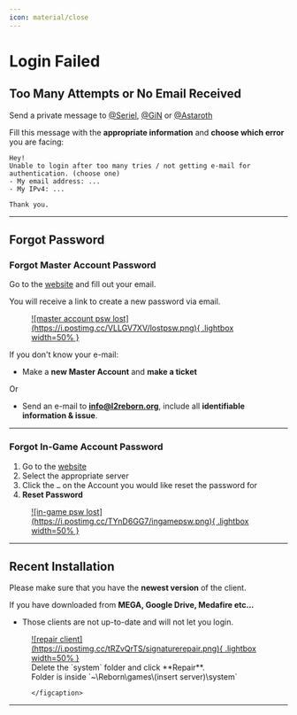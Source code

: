 ```yaml
---
icon: material/close
---
```



# Login Failed

## Too Many Attempts or No Email Received

Send a private message to [@Seriel](https://discord.com/users/1139948642166394920), [@GiN](https://discord.com/users/917729115770073119) or [@Astaroth](https://discord.com/users/1067169953683349577) 

Fill this message with the **appropriate information** and **choose which error** you are facing:
```
Hey! 
Unable to login after too many tries / not getting e-mail for authentication. (choose one)
- My email address: ...
- My IPv4: ...

Thank you.
```

<hr>

## Forgot Password

### Forgot Master Account Password

Go to the [website](https://l2reborn.org/reset-password/) and fill out your email.

You will receive a link to create a new password via email.

<figure markdown="span">
    <a href="https://postimg.cc/z36FLFtC">
    ![master account psw lost](https://i.postimg.cc/VLLGV7XV/lostpsw.png){ .lightbox width=50% }
    </a>
</figure>

If you don't know your e-mail: 

- Make a **new Master Account** and **make a ticket**

Or

- Send an e-mail to **info@l2reborn.org**, include all **identifiable information & issue**.

<hr>

### Forgot In-Game Account Password

1. Go to the [website](https://l2reborn.org/game-account/)
2. Select the appropriate server
3. Click the `…` on the Account you would like reset the password for
4. **Reset Password**

<figure markdown="span">
    <a href="https://postimg.cc/HVsxwqrX">
    ![in-game psw lost](https://i.postimg.cc/TYnD6GG7/ingamepsw.png){ .lightbox width=50% }
    </a>
</figure>

<hr>

## Recent Installation

Please make sure that you have the **newest version** of the client.

If you have downloaded from **MEGA, Google Drive, Medafire etc...** 

- Those clients are not up-to-date and will not let you login.

<figure markdown="span">
    <a href="https://postimg.cc/t7bNFNFW">
    ![repair client](https://i.postimg.cc/tRZvQrTS/signaturerepair.png){ .lightbox width=50% }
    </a>
    <figcaption>Delete the `system` folder and click **Repair**. <br>
    Folder is inside `~\Reborn\games\(insert server)\system`
    
    </figcaption>
</figure>


<hr>

